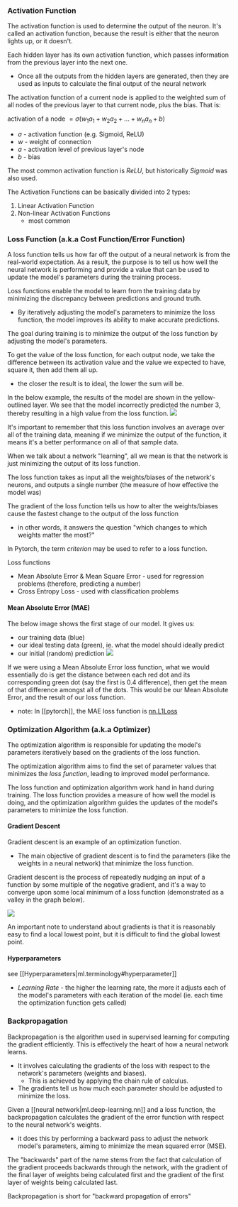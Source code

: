 
### Activation Function
The activation function is used to determine the output of the neuron. It's called an activation function, because the result is either that the neuron lights up, or it doesn't.

Each hidden layer has its own activation function, which passes information from the previous layer into the next one.
- Once all the outputs from the hidden layers are generated, then they are used as inputs to calculate the final output of the neural network

The activation function of a current node is applied to the weighted sum of all nodes of the previous layer to that current node, plus the bias. That is:

activation of a node $= \sigma(w_{1}a_{1} + w_{2}a_{2} +...+ w_{n}a_{n} + b)$
- $\sigma$ - activation function (e.g. Sigmoid, ReLU)
- $w$ - weight of connection
- $a$ - activation level of previous layer's node
- $b$ - bias

The most common activation function is *ReLU*, but historically *Sigmoid* was also used.

The Activation Functions can be basically divided into 2 types:
1. Linear Activation Function
2. Non-linear Activation Functions
    - most common

### Loss Function (a.k.a Cost Function/Error Function)
A loss function tells us how far off the output of a neural network is from the real-world expectation. As a result, the purpose is to tell us how well the neural network is performing and provide a value that can be used to update the model's parameters during the training process.

Loss functions enable the model to learn from the training data by minimizing the discrepancy between predictions and ground truth.
- By iteratively adjusting the model's parameters to minimize the loss function, the model improves its ability to make accurate predictions.

The goal during training is to minimize the output of the loss function by adjusting the model's parameters.

To get the value of the loss function, for each output node, we take the difference between its activation value and the value we expected to have, square it, then add them all up.
- the closer the result is to ideal, the lower the sum will be.

In the below example, the results of the model are shown in the yellow-outlined layer. We see that the model incorrectly predicted the number $3$, thereby resulting in a high value from the loss function.
![](/assets/images/2023-08-11-21-21-27.png)

It's important to remember that this loss function involves an average over all of the training data, meaning if we minimize the output of the function, it means it's a better performance on all of that sample data.

When we talk about a network "learning", all we mean is that the network is just minimizing the output of its loss function.

The loss function takes as input all the weights/biases of the network's neurons, and outputs a single number (the measure of how effective the model was)

The gradient of the loss function tells us how to alter the weights/biases cause the fastest change to the output of the loss function
- in other words, it answers the question "which changes to which weights matter the most?"

In Pytorch, the term *criterion* may be used to refer to a loss function.

Loss functions
- Mean Absolute Error & Mean Square Error - used for regression problems (therefore, predicting a number)
- Cross Entropy Loss - used with classification problems

#### Mean Absolute Error (MAE)
The below image shows the first stage of our model. It gives us:
- our training data (blue)
- our ideal testing data (green), ie. what the model should ideally predict
- our initial (random) prediction
![](/assets/images/2023-08-19-18-12-05.png)

If we were using a Mean Absolute Error loss function, what we would essentially do is get the distance between each red dot and its corresponding green dot (say the first is 0.4 difference), then get the mean of that difference amongst all of the dots. This would be our Mean Absolute Error, and the result of our loss function.

- note: In [[pytorch]], the MAE loss function is [nn.L1Loss](https://pytorch.org/docs/stable/generated/torch.nn.L1Loss.html)

### Optimization Algorithm (a.k.a Optimizer)
The optimization algorithm is responsible for updating the model's parameters iteratively based on the gradients of the loss function.

The optimization algorithm aims to find the set of parameter values that minimizes the *loss function*, leading to improved model performance.

The loss function and optimization algorithm work hand in hand during training. The loss function provides a measure of how well the model is doing, and the optimization algorithm guides the updates of the model's parameters to minimize the loss function.

#### Gradient Descent
Gradient descent is an example of an optimization function.
- The main objective of gradient descent is to find the parameters (like the weights in a neural network) that minimize the loss function.

Gradient descent is the process of repeatedly nudging an input of a function by some multiple of the negative gradient, and it's a way to converge upon some local minimum of a loss function (demonstrated as a valley in the graph below).

![](/assets/images/2023-08-11-21-36-24.png)

An important note to understand about gradients is that it is reasonably easy to find a local lowest point, but it is difficult to find the global lowest point.

#### Hyperparameters
see [[Hyperparameters|ml.terminology#hyperparameter]]

- *Learning Rate* - the higher the learning rate, the more it adjusts each of the model's parameters with each iteration of the model (ie. each time the optimization function gets called)

### Backpropagation
Backpropagation is the algorithm used in supervised learning for computing the gradient efficiently. This is effectively the heart of how a neural network learns.
- It involves calculating the gradients of the loss with respect to the network's parameters (weights and biases). 
    - This is achieved by applying the chain rule of calculus. 
- The gradients tell us how much each parameter should be adjusted to minimize the loss.

Given a [[neural network|ml.deep-learning.nn]] and a loss function, the backpropagation calculates the gradient of the error function with respect to the neural network's weights.
- it does this by performing a backward pass to adjust the network model's parameters, aiming to minimize the mean squared error (MSE).

The "backwards" part of the name stems from the fact that calculation of the gradient proceeds backwards through the network, with the gradient of the final layer of weights being calculated first and the gradient of the first layer of weights being calculated last.

Backpropagation is short for "backward propagation of errors"